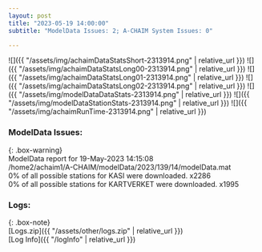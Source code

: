 ```yaml
---
layout: post
title: "2023-05-19 14:00:00"
subtitle: "ModelData Issues: 2; A-CHAIM System Issues: 0"

---
```


![]({{ "/assets/img/achaimDataStatsShort-2313914.png" | relative_url }})
![]({{ "/assets/img/achaimDataStatsLong00-2313914.png" | relative_url }})
![]({{ "/assets/img/achaimDataStatsLong01-2313914.png" | relative_url }})
![]({{ "/assets/img/achaimDataStatsLong02-2313914.png" | relative_url }})
![]({{ "/assets/img/modelDataDataStats-2313914.png" | relative_url }})
![]({{ "/assets/img/modelDataStationStats-2313914.png" | relative_url }})
![]({{ "/assets/img/achaimRunTime-2313914.png" | relative_url }})


### ModelData Issues:  
  
{: .box-warning}  
 ModelData report for 19-May-2023 14:15:08   
 /home2/achaim1/A-CHAIM/modelData/2023/139/14/modelData.mat   
 0% of all possible stations for KASI were downloaded. x2286   
 0% of all possible stations for KARTVERKET were downloaded. x1995   
  


### Logs:  
  
{: .box-note}  
[Logs.zip]({{ "/assets/other/logs.zip" | relative_url }})  
[Log Info]({{ "/logInfo" | relative_url }})  
